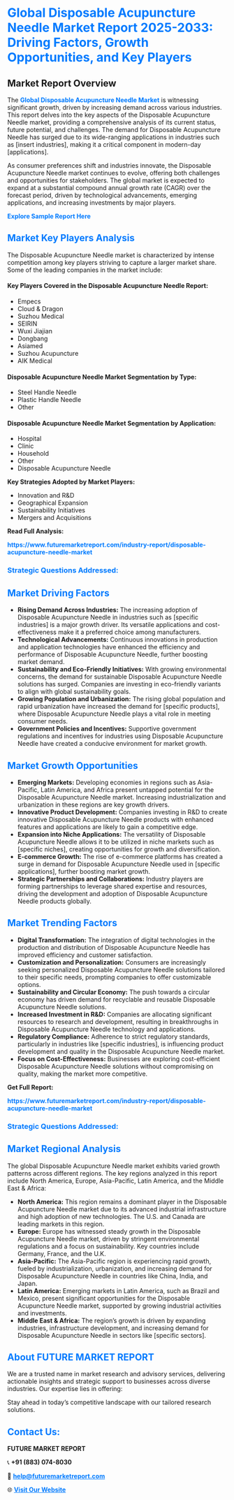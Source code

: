 <h1 style="color: #007BFF;">Global Disposable Acupuncture Needle Market Report 2025-2033: Driving Factors, Growth Opportunities, and Key Players</h1>

<section id="overview">
<h2>Market Report Overview</h2>
<p>The <a href="https://www.futuremarketreport.com/industry-report/disposable-acupuncture-needle-market" style="color: #007BFF; text-decoration: none;"><strong>Global Disposable Acupuncture Needle Market</strong></a> is witnessing significant growth, driven by increasing demand across various industries. This report delves into the key aspects of the Disposable Acupuncture Needle market, providing a comprehensive analysis of its current status, future potential, and challenges. The demand for Disposable Acupuncture Needle has surged due to its wide-ranging applications in industries such as [insert industries], making it a critical component in modern-day [applications].</p>
<p>As consumer preferences shift and industries innovate, the Disposable Acupuncture Needle market continues to evolve, offering both challenges and opportunities for stakeholders. The global market is expected to expand at a substantial compound annual growth rate (CAGR) over the forecast period, driven by technological advancements, emerging applications, and increasing investments by major players.</p>
</section>

<section id="overview">
<p><a href="https://www.futuremarketreport.com/request-sample/reportId=122951" style="color: #007BFF; text-decoration: none;"><strong>Explore Sample Report Here</strong></a></p>
</section>

<section id="key-players">
<h2 style="color: #007BFF;">Market Key Players Analysis</h2>
<p>The Disposable Acupuncture Needle market is characterized by intense competition among key players striving to capture a larger market share. Some of the leading companies in the market include:</p>
<h4>Key Players Covered in the Disposable Acupuncture Needle Report:</h4>
<ul><li>Empecs</li><li>Cloud &amp; Dragon</li><li>Suzhou Medical</li><li>SEIRIN</li><li>Wuxi Jiajian</li><li>Dongbang</li><li>Asiamed</li><li>Suzhou Acupuncture</li><li>AIK Medical</li></ul>
<h4>Disposable Acupuncture Needle Market Segmentation by Type:</h4>
<ul><li>Steel Handle Needle</li><li>Plastic Handle Needle</li><li>Other</li></ul>

<h4>Disposable Acupuncture Needle Market Segmentation by Application:</h4>
<ul><li>Hospital</li><li>Clinic</li><li>Household</li><li>Other</li><li>Disposable Acupuncture Needle</li></ul>
<p><strong>Key Strategies Adopted by Market Players:</strong></p>
<ul>
<li>Innovation and R&D</li>
<li>Geographical Expansion</li>
<li>Sustainability Initiatives</li>
<li>Mergers and Acquisitions</li>
</ul>
</section>

<section>
<p><strong>Read Full Analysis: </strong></p><a href="https://www.futuremarketreport.com/industry-report/disposable-acupuncture-needle-market" style="color: #007BFF; text-decoration: none;"><strong>https://www.futuremarketreport.com/industry-report/disposable-acupuncture-needle-market</strong></a>
<h3 style="color: #007BFF;">Strategic Questions Addressed:</h3>
</section>

<section id="driving-factors">
<h2 style="color: #007BFF;">Market Driving Factors</h2>
<ul>
<li><strong>Rising Demand Across Industries:</strong> The increasing adoption of Disposable Acupuncture Needle in industries such as [specific industries] is a major growth driver. Its versatile applications and cost-effectiveness make it a preferred choice among manufacturers.</li>
<li><strong>Technological Advancements:</strong> Continuous innovations in production and application technologies have enhanced the efficiency and performance of Disposable Acupuncture Needle, further boosting market demand.</li>
<li><strong>Sustainability and Eco-Friendly Initiatives:</strong> With growing environmental concerns, the demand for sustainable Disposable Acupuncture Needle solutions has surged. Companies are investing in eco-friendly variants to align with global sustainability goals.</li>
<li><strong>Growing Population and Urbanization:</strong> The rising global population and rapid urbanization have increased the demand for [specific products], where Disposable Acupuncture Needle plays a vital role in meeting consumer needs.</li>
<li><strong>Government Policies and Incentives:</strong> Supportive government regulations and incentives for industries using Disposable Acupuncture Needle have created a conducive environment for market growth.</li>
</ul>
</section>

<section id="growth-opportunities">
<h2 style="color: #007BFF;">Market Growth Opportunities</h2>
<ul>
<li><strong>Emerging Markets:</strong> Developing economies in regions such as Asia-Pacific, Latin America, and Africa present untapped potential for the Disposable Acupuncture Needle market. Increasing industrialization and urbanization in these regions are key growth drivers.</li>
<li><strong>Innovative Product Development:</strong> Companies investing in R&D to create innovative Disposable Acupuncture Needle products with enhanced features and applications are likely to gain a competitive edge.</li>
<li><strong>Expansion into Niche Applications:</strong> The versatility of Disposable Acupuncture Needle allows it to be utilized in niche markets such as [specific niches], creating opportunities for growth and diversification.</li>
<li><strong>E-commerce Growth:</strong> The rise of e-commerce platforms has created a surge in demand for Disposable Acupuncture Needle used in [specific applications], further boosting market growth.</li>
<li><strong>Strategic Partnerships and Collaborations:</strong> Industry players are forming partnerships to leverage shared expertise and resources, driving the development and adoption of Disposable Acupuncture Needle products globally.</li>
</ul>
</section>

<section id="trending-factors">
<h2 style="color: #007BFF;">Market Trending Factors</h2>
<ul>
<li><strong>Digital Transformation:</strong> The integration of digital technologies in the production and distribution of Disposable Acupuncture Needle has improved efficiency and customer satisfaction.</li>
<li><strong>Customization and Personalization:</strong> Consumers are increasingly seeking personalized Disposable Acupuncture Needle solutions tailored to their specific needs, prompting companies to offer customizable options.</li>
<li><strong>Sustainability and Circular Economy:</strong> The push towards a circular economy has driven demand for recyclable and reusable Disposable Acupuncture Needle solutions.</li>
<li><strong>Increased Investment in R&D:</strong> Companies are allocating significant resources to research and development, resulting in breakthroughs in Disposable Acupuncture Needle technology and applications.</li>
<li><strong>Regulatory Compliance:</strong> Adherence to strict regulatory standards, particularly in industries like [specific industries], is influencing product development and quality in the Disposable Acupuncture Needle market.</li>
<li><strong>Focus on Cost-Effectiveness:</strong> Businesses are exploring cost-efficient Disposable Acupuncture Needle solutions without compromising on quality, making the market more competitive.</li>
</ul>
</section>

<section>
<p><strong>Get Full Report: </strong></p><a href="https://www.futuremarketreport.com/industry-report/disposable-acupuncture-needle-market" style="color: #007BFF; text-decoration: none;"><strong>https://www.futuremarketreport.com/industry-report/disposable-acupuncture-needle-market</strong></a>
<h3 style="color: #007BFF;">Strategic Questions Addressed:</h3>
</section>


<section id="regional-analysis">
<h2 style="color: #007BFF;">Market Regional Analysis</h2>
<p>The global Disposable Acupuncture Needle market exhibits varied growth patterns across different regions. The key regions analyzed in this report include North America, Europe, Asia-Pacific, Latin America, and the Middle East & Africa:</p>
<ul>
<li><strong>North America:</strong> This region remains a dominant player in the Disposable Acupuncture Needle market due to its advanced industrial infrastructure and high adoption of new technologies. The U.S. and Canada are leading markets in this region.</li>
<li><strong>Europe:</strong> Europe has witnessed steady growth in the Disposable Acupuncture Needle market, driven by stringent environmental regulations and a focus on sustainability. Key countries include Germany, France, and the U.K.</li>
<li><strong>Asia-Pacific:</strong> The Asia-Pacific region is experiencing rapid growth, fueled by industrialization, urbanization, and increasing demand for Disposable Acupuncture Needle in countries like China, India, and Japan.</li>
<li><strong>Latin America:</strong> Emerging markets in Latin America, such as Brazil and Mexico, present significant opportunities for the Disposable Acupuncture Needle market, supported by growing industrial activities and investments.</li>
<li><strong>Middle East & Africa:</strong> The region’s growth is driven by expanding industries, infrastructure development, and increasing demand for Disposable Acupuncture Needle in sectors like [specific sectors].</li>
</ul>
</section>

<footer>
<h2 style="color: #007BFF;">About FUTURE MARKET REPORT</h2>
<p>We are a trusted name in market research and advisory services, delivering actionable insights and strategic support to businesses across diverse industries. Our expertise lies in offering:</p>

<p>Stay ahead in today’s competitive landscape with our tailored research solutions.</p>

<h2 style="color: #007BFF;">Contact Us:</h2>
<p><strong>FUTURE MARKET REPORT</strong></p>
<p>📞 <strong>+91 (883) 074-8030</strong></p>
<p>📧 <strong><a href="mailto:help@futuremarketreport.com" style="color: #007BFF;">help@futuremarketreport.com</a></strong></p>
<p>🌐 <strong><a href="https://www.futuremarketreport.com/" style="color: #007BFF;">Visit Our Website</a></strong></p>
</footer>